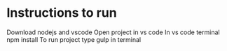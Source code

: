 # Instructions to run
Download nodejs and vscode
Open project in vs code
In vs code terminal npm install
To run project type gulp in terminal
